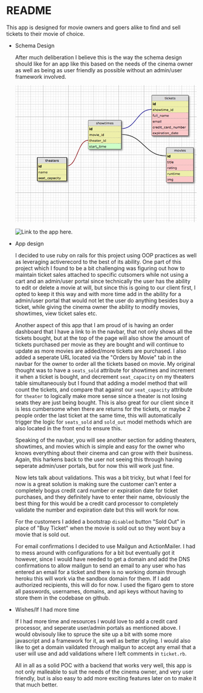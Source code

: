 # README

This app is designed for movie owners and goers alike to find and sell tickets to their movie of choice.

* Schema Design

  After much deliberation I believe this is the way the schema design should like for an app like this based on the needs of the cinema owner as well as being as user friendly as possible without an admin/user framework involved.

  ![Schema](https://github.com/ABStein/theater_challenge_final/blob/master/schema%20design.png)

  ![Link to the app here.](https://serene-beach-99108.herokuapp.com)

* App design

  I decided to use ruby on rails for this project using OOP practices as well as leveraging activerecord to the best of its ability. One part of this project which I found to be a bit challenging was figuring out how to maintain ticket sales attached to specific cutsomers while not using a cart and an admin/user portal since technically the user has the ability to edit or delete a movie at will, but since this is going to our client first, I opted to keep it this way and with more time add in the ability for a admin/user portal that would not let the user do anything besides buy a ticket, while giving the cinema owner the ability to modify movies, showtimes, view ticket sales etc.

  Another aspect of this app that I am proud of is having an order dashboard that I have a link to in the navbar, that not only shows all the tickets bought, but at the top of the page will also show the amount of tickets purchased per movie as they are bought and will continue to update as more movies are added/more tickets are purchased. I also added a seperate URL located via the "Orders by Movie" tab in the navbar for the owner to order all the tickets based on movie. My original thought was to have a `seats_sold` attribute for showtimes and increment it when a ticket is bought, and decrement `seat_capacity` on my theaters table simultaneously but I found that adding a model method that will count the tickets, and compare that against our `seat_capacity` attribute for `theater` to logically make more sense since a theater is not losing seats they are just being bought. This is also great for our client since it is less cumbersome when there are returns for the tickets, or maybe 2 people order the last ticket at the same time, this will automatically trigger the logic for `seats_sold` and `sold_out` model methods which are also located in the front end to ensure this.

  Speaking of the navbar, you will see another section for adding theaters, showtimes, and movies which is simple and easy for the owner who knows everything about their cinema and can grow with their business. Again, this harkens back to the user not seeing this through having seperate admin/user portals, but for now this will work just fine.

  Now lets talk about validations. This was a bit tricky, but what I feel for now is a great solution is making sure the customer can't enter a completely bogus credit card number or expiration date for ticket purchases, and they definitely have to enter their name, obviously the best thing for this would be a credit card processor to completely validate the number and expiration date but this will work for now.

  For the customers I added a bootstrap `disabled` button "Sold Out" in place of "Buy Ticket" when the movie is sold out so they wont buy a movie that is sold out.

  For email confirmations I decided to use Mailgun and ActionMailer. I had to mess around with configurations for a bit but eventually got it however, since I would have needed to get a domain and add the DNS confirmations to allow mailgun to send an email to any user who has entered an email for a ticket and there is no working domain through heroku this will work via the sandbox domain for them. If I add authorized recipients, this will do for now. I used the figaro gem to store all passwords, usernames, domains, and api keys without having to store them in the codebase on github.

* Wishes/If I had more time

  If I had more time and resources I would love to add a credit card processor, and seperate user/admin portals as mentioned above. I would obvisouly like to spruce the site up a bit with some more javascript and a framework for it, as well as better styling. I would also like to get a domain vaildated through mailgun to accept any email that a user will use and add validations where I left comments in `ticket.rb`.

  All in all as a solid POC with a backend that works very well, this app is not only malleable to suit the needs of the cinema owner, and very user friendly, but is also easy to add more exciting features later on to make it that much better.
